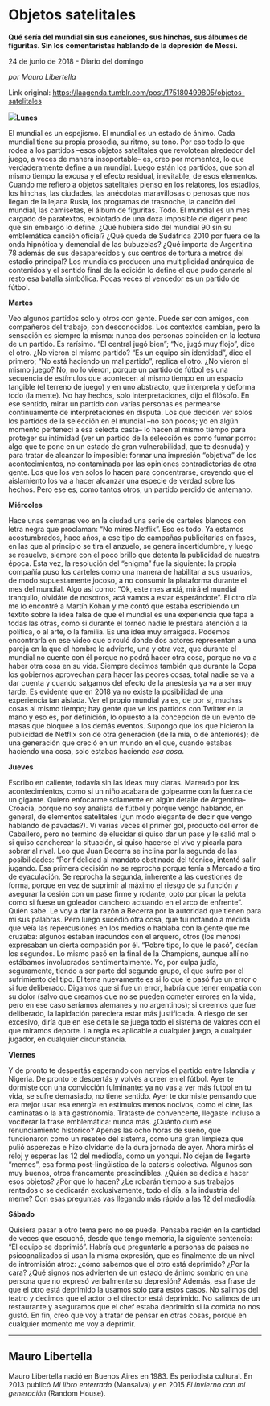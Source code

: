 # Objetos satelitales

**Qué sería del mundial sin sus canciones, sus hinchas, sus álbumes de figuritas. Sin los comentaristas hablando de la depresión de Messi.**

24 de junio de 2018 - Diario del domingo

_por Mauro Libertella_

Link original: https://laagenda.tumblr.com/post/175180499805/objetos-satelitales

![](https://64.media.tumblr.com/921c37d5791ecc4e7c72957a371371f3/tumblr_inline_pau2xzJNEj1t6q87u_500.jpg)**Lunes**  

El mundial es un espejismo. El mundial es un estado de ánimo. Cada mundial tiene su propia prosodia, su ritmo, su tono. Por eso todo lo que rodea a los partidos –esos objetos satelitales que revolotean alrededor del juego, a veces de manera insoportable– es, creo por momentos, lo que verdaderamente define a un mundial. Luego están los partidos, que son al mismo tiempo la excusa y el efecto residual, inevitable, de esos elementos. Cuando me refiero a objetos satelitales pienso en los relatores, los estadios, los hinchas, las ciudades, las anécdotas maravillosas o penosas que nos llegan de la lejana Rusia, los programas de trasnoche, la canción del mundial, las camisetas, el álbum de figuritas. Todo. El mundial es un mes cargado de paratextos, explotado de una doxa imposible de digerir pero que sin embargo lo define. ¿Qué hubiera sido del mundial 90 sin su emblemática canción oficial? ¿Qué queda de Sudáfrica 2010 por fuera de la onda hipnótica y demencial de las bubuzelas? ¿Qué importa de Argentina 78 además de sus desaparecidos y sus centros de tortura a metros del estadio principal? Los mundiales producen una multiplicidad anárquica de contenidos y el sentido final de la edición lo define el que pudo ganarle al resto esa batalla simbólica. Pocas veces el vencedor es un partido de fútbol.

**Martes**  

Veo algunos partidos solo y otros con gente. Puede ser con amigos, con compañeros del trabajo, con desconocidos. Los contextos cambian, pero la sensación es siempre la misma: nunca dos personas coinciden en la lectura de un partido. Es rarísimo. “El central jugó bien”; “No, jugó muy flojo”, dice el otro. ¿No vieron el mismo partido? “Es un equipo sin identidad”, dice el primero; “No está haciendo un mal partido”, replica el otro. ¿No vieron el mismo juego? No, no lo vieron, porque un partido de fútbol es una secuencia de estímulos que acontecen al mismo tiempo en un espacio tangible (el terreno de juego) y en uno abstracto, que interpreta y deforma todo (la mente). No hay hechos, solo interpretaciones, dijo el filósofo. En ese sentido, mirar un partido con varias personas es permearse continuamente de interpretaciones en disputa. Los que deciden ver solos los partidos de la selección en el mundial –no son pocos; yo en algún momento pertenecí a esa selecta casta– lo hacen al mismo tiempo para proteger su intimidad (ver un partido de la selección es como fumar porro: algo que te pone en un estado de gran vulnerabilidad, que te desnuda) y para tratar de alcanzar lo imposible: formar una impresión “objetiva” de los acontecimientos, no contaminada por las opiniones contradictorias de otra gente. Los que los ven solos lo hacen para concentrarse, creyendo que el aislamiento los va a hacer alcanzar una especie de verdad sobre los hechos. Pero ese es, como tantos otros, un partido perdido de antemano. 

**Miércoles**  

Hace unas semanas veo en la ciudad una serie de carteles blancos con letra negra que proclaman: “No mires Netflix”. Eso es todo. Ya estamos acostumbrados, hace años, a ese tipo de campañas publicitarias en fases, en las que al principio se tira el anzuelo, se genera incertidumbre, y luego se resuelve, siempre con el poco brillo que detenta la publicidad de nuestra época. Esta vez, la resolución del “enigma” fue la siguiente: la propia compañía puso los carteles como una manera de habilitar a sus usuarios, de modo supuestamente jocoso, a no consumir la plataforma durante el mes del mundial. Algo así como: “Ok, este mes andá, mirá el mundial tranquilo, olvidáte de nosotros, acá vamos a estar esperándote”. El otro día me lo encontré a Martín Kohan y me contó que estaba escribiendo un textito sobre la idea falsa de que el mundial es una experiencia que tapa a todas las otras, como si durante el torneo nadie le prestara atención a la política, o al arte, o la familia. Es una idea muy arraigada. Podemos encontrarla en ese video que circuló donde dos actores representan a una pareja en la que el hombre le advierte, una y otra vez, que durante el mundial no cuente con él porque no podrá hacer otra cosa, porque no va a haber otra cosa en su vida. Siempre decimos también que durante la Copa los gobiernos aprovechan para hacer las peores cosas, total nadie se va a dar cuenta y cuando salgamos del efecto de la anestesia ya va a ser muy tarde. Es evidente que en 2018 ya no existe la posibilidad de una experiencia tan aislada. Ver el propio mundial ya es, de por sí, muchas cosas al mismo tiempo; hay gente que ve los partidos con Twitter en la mano y eso es, por definición, lo opuesto a la concepción de un evento de masas que bloquee a los demás eventos. Supongo que los que hicieron la publicidad de Netflix son de otra generación (de la mía, o de anteriores); de una generación que creció en un mundo en el que, cuando estabas haciendo una cosa, solo estabas haciendo *esa cosa*.

**Jueves**  

Escribo en caliente, todavía sin las ideas muy claras. Mareado por los acontecimientos, como si un niño acabara de golpearme con la fuerza de un gigante. Quiero enfocarme solamente en algún detalle de Argentina-Croacia, porque no soy analista de fútbol y porque vengo hablando, en general, de elementos satelitales (¿un modo elegante de decir que vengo hablando de pavadas?). Vi varias veces el primer gol, producto del error de Caballero, pero no termino de elucidar si quiso dar un pase y le salió mal o si quiso cancherear la situación, si quiso hacerse el vivo y picarla para sobrar al rival. Leo que Juan Becerra se inclina por la segunda de las posibilidades: “Por fidelidad al mandato obstinado del técnico, intentó salir jugando. Esa primera decisión no se reprocha porque tenía a Mercado a tiro de eyaculación. Se reprocha la segunda, inherente a las cuestiones de forma, porque en vez de suprimir al máximo el riesgo de su función y asegurar la cesión con un pase firme y rodante, optó por picar la pelota como si fuese un goleador canchero actuando en el arco de enfrente”. Quién sabe. Le voy a dar la razón a Becerra por la autoridad que tienen para mí sus palabras. Pero luego sucedió otra cosa, que fui notando a medida que veía las repercusiones en los medios o hablaba con la gente que me cruzaba: algunos estaban iracundos con el arquero, otros (los menos) expresaban un cierta compasión por él. “Pobre tipo, lo que le pasó”, decían los segundos. Lo mismo pasó en la final de la Champions, aunque allí no estábamos involucrados sentimentalmente. Yo, por culpa judía, seguramente, tiendo a ser parte del segundo grupo, el que sufre por el sufrimiento del tipo. El tema nuevamente es si lo que le pasó fue un error o si fue deliberado. Digamos que si fue un error, habría que tener empatía con su dolor (salvo que creamos que no se pueden cometer errores en la vida, pero en ese caso seríamos alemanes y no argentinos); si creemos que fue deliberado, la lapidación pareciera estar más justificada. A riesgo de ser excesivo, diría que en ese detalle se juega todo el sistema de valores con el que miramos deporte. La regla es aplicable a cualquier juego, a cualquier jugador, en cualquier circunstancia. 

**Viernes**  

Y de pronto te despertás esperando con nervios el partido entre Islandia y Nigeria. De pronto te despertás y volvés a creer en el fútbol. Ayer te dormiste con una convicción fulminante: ya no vas a ver más futbol en tu vida, se sufre demasiado, no tiene sentido. Ayer te dormiste pensando que era mejor usar esa energía en estímulos menos nocivos, como el cine, las caminatas o la alta gastronomía. Trataste de convencerte, llegaste incluso a vociferar la frase emblemática: nunca más. ¿Cuánto duró ese renunciamiento histórico? Apenas las ocho horas de sueño, que funcionaron como un reseteo del sistema, como una gran limpieza que pulió asperezas e hizo olvidarte de la dura jornada de ayer. Ahora mirás el reloj y esperas las 12 del mediodía, como un yonqui. No dejan de llegarte “memes”, esa forma post-lingüistica de la catarsis colectiva. Algunos son muy buenos, otros francamente prescindibles. ¿Quién se dedica a hacer esos objetos? ¿Por qué lo hacen? ¿Le robarán tiempo a sus trabajos rentados o se dedicarán exclusivamente, todo el día, a la industria del meme? Con esas preguntas vas llegando más rápido a las 12 del mediodía.

**Sábado**  

Quisiera pasar a otro tema pero no se puede. Pensaba recién en la cantidad de veces que escuché, desde que tengo memoria, la siguiente sentencia: “El equipo se deprimió”. Habría que preguntarle a personas de países no psicoanalizados si usan la misma expresión, que es finalmente de un nivel de intromisión atroz: ¿cómo sabemos que el otro está deprimido? ¿Por la cara? ¿Qué signos nos advierten de un estado de ánimo sombrío en una persona que no expresó verbalmente su depresión? Además, esa frase de que el otro está deprimido la usamos solo para estos casos. No salimos del teatro y decimos que el actor o el director está deprimido. No salimos de un restaurante y aseguramos que el chef estaba deprimido si la comida no nos gustó. En fin, creo que voy a tratar de pensar en otras cosas, porque en cualquier momento me voy a deprimir. 

  




---

Mauro Libertella
----------------

 Mauro Libertella nació en Buenos Aires en 1983. Es periodista cultural. En 2013 publicó *Mi libro enterrado* (Mansalva) y en 2015 *El invierno con mi generación* (Random House).

